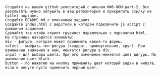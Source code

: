     Создайте на вашем github репозиторий с именем HW6-DOM-part-2. Все результаты нужно запушить в ваш репозиторий и прикрепить ссылку на hillel портале.
    Создайте README.md с описанием задания
    Создайте index.html с версткой в котором подключите js script с домашним заданием.
    Сделайте так чтобы скрипт грузился параллельно с парсингом html.
    На странице находятся элементы:
    div - фигура, которая может принимать какие-то формы.
    select - выбрать тип фигуры (квадрат, прямоугольник, круг). При изменении значения в нем, меняется фигура в div.
    input - для выбора цвета. При его изменении меняется цвет фигуры. По умолчанию цвет black.
    button - по нажатию на кнопку применить цвет который задан в инпуте, если в инпуте пусто применить черный цвет.
